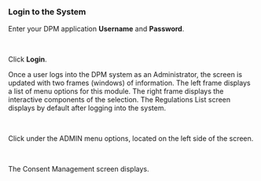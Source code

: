 ### Login to the System

Enter your DPM application **Username** and **Password**.

​                                   

Click **Login**. 

Once a user logs into the DPM system as an Administrator, the screen is updated with two frames (windows) of information. The left frame displays a list of menu options for this module. The right frame displays the interactive components of the selection. The Regulations List screen displays by default after logging into the system.

​     

Click   under the ADMIN menu options, located on the left side of the screen. 

​     

The Consent Management screen displays.